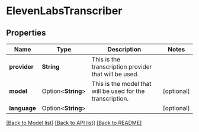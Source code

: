 # ElevenLabsTranscriber

## Properties

Name | Type | Description | Notes
------------ | ------------- | ------------- | -------------
**provider** | **String** | This is the transcription provider that will be used. | 
**model** | Option<**String**> | This is the model that will be used for the transcription. | [optional]
**language** | Option<**String**> |  | [optional]

[[Back to Model list]](../README.md#documentation-for-models) [[Back to API list]](../README.md#documentation-for-api-endpoints) [[Back to README]](../README.md)


